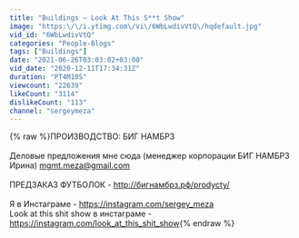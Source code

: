 ```yaml
---
title: "Buildings — Look At This S**t Show"
image: "https:\/\/i.ytimg.com\/vi\/6WbLwdivVtQ\/hqdefault.jpg"
vid_id: "6WbLwdivVtQ"
categories: "People-Blogs"
tags: ["Buildings"]
date: "2021-06-26T03:03:02+03:00"
vid_date: "2020-12-11T17:34:31Z"
duration: "PT4M10S"
viewcount: "22639"
likeCount: "3114"
dislikeCount: "113"
channel: "sergeymeza"
---
```

{% raw %}ПРОИЗВОДСТВО: БИГ НАМБРЗ<br /><br />Деловые предложения мне сюда (менеджер корпорации БИГ НАМБРЗ Ирина) mgmt.meza@gmail.com<br /><br />ПРЕДЗАКАЗ ФУТБОЛОК - <a rel="nofollow" target="blank" href="http://бигнамбрз.рф/prodycty/">http://бигнамбрз.рф/prodycty/</a><br /><br />Я в Инстаграме - <a rel="nofollow" target="blank" href="https://instagram.com/sergey_meza">https://instagram.com/sergey_meza</a><br />Look at this shit show в инстаграме - <a rel="nofollow" target="blank" href="https://instagram.com/look_at_this_shit_show">https://instagram.com/look_at_this_shit_show</a>{% endraw %}
